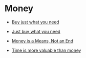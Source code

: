 # Money


 - [Buy just what you need](../Buy%20just%20what%20you%20need/index.md)
    
 - [Just buy what you need](../Just%20buy%20what%20you%20need/index.md)
    
 - [Money is a Means, Not an End](../Money%20is%20a%20Means,%20Not%20an%20End/index.md)
    
 - [Time is more valuable than money](../Time%20is%20more%20valuable%20than%20money/index.md)
    
